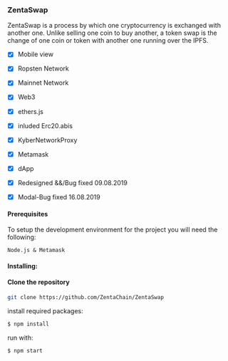 ### ZentaSwap 

ZentaSwap is a process by which one cryptocurrency is exchanged with another one. Unlike selling one coin to buy another, a token swap is the change of one coin or token with another one running over the IPFS.

- [x] Mobile view

- [x] Ropsten Network

- [x] Mainnet Network

- [x] Web3

- [x] ethers.js

- [x] inluded Erc20.abis

- [x] KyberNetworkProxy

- [x] Metamask

- [x] dApp

- [x] Redesigned &&/Bug fixed 09.08.2019

- [x] Modal-Bug fixed 16.08.2019

#### Prerequisites

To setup the development environment for the project you will need the following:
````
Node.js & Metamask
````
#### Installing:

#### Clone the repository
```sh
git clone https://github.com/ZentaChain/ZentaSwap
````
install required packages:
````sh
$ npm install
````
run with:
````sh
$ npm start 
````
